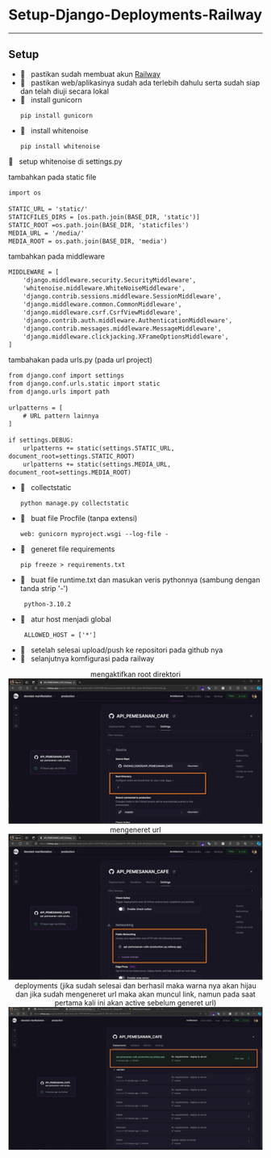 # Setup-Django-Deployments-Railway


---------------------------------------------------------------------------------------
## Setup
- 📗&nbsp;&nbsp; pastikan sudah membuat akun [Railway](https://railway.app/)
- 📗&nbsp;&nbsp; pastikan web/aplikasinya sudah ada terlebih dahulu serta sudah siap dan telah diuji secara lokal
- 📍&nbsp;&nbsp; install gunicorn
  ```
  pip install gunicorn
  ```
- 📍&nbsp;&nbsp; install whitenoise
  ```
  pip install whitenoise
  ```
📁&nbsp;&nbsp; setup whitenoise di settings.py

tambahkan pada static file
```
import os

STATIC_URL = 'static/'
STATICFILES_DIRS = [os.path.join(BASE_DIR, 'static')]
STATIC_ROOT =os.path.join(BASE_DIR, 'staticfiles')
MEDIA_URL = '/media/'
MEDIA_ROOT = os.path.join(BASE_DIR, 'media')
```
tambahkan pada middleware
```
MIDDLEWARE = [
    'django.middleware.security.SecurityMiddleware',
    'whitenoise.middleware.WhiteNoiseMiddleware',
    'django.contrib.sessions.middleware.SessionMiddleware',
    'django.middleware.common.CommonMiddleware',
    'django.middleware.csrf.CsrfViewMiddleware',
    'django.contrib.auth.middleware.AuthenticationMiddleware',
    'django.contrib.messages.middleware.MessageMiddleware',
    'django.middleware.clickjacking.XFrameOptionsMiddleware',
]
```
tambahakan pada urls.py (pada url project)
```
from django.conf import settings
from django.conf.urls.static import static
from django.urls import path

urlpatterns = [
    # URL pattern lainnya
]

if settings.DEBUG:
    urlpatterns += static(settings.STATIC_URL, document_root=settings.STATIC_ROOT)
    urlpatterns += static(settings.MEDIA_URL, document_root=settings.MEDIA_ROOT)
```
- 📍&nbsp;&nbsp; collectstatic
  ```
  python manage.py collectstatic
  ```
- 📍&nbsp;&nbsp; buat file Procfile (tanpa extensi)
  ```
  web: gunicorn myproject.wsgi --log-file -
  ```
- 📍&nbsp;&nbsp; generet file requirements
  ```
  pip freeze > requirements.txt
  ```
- 📍&nbsp;&nbsp; buat file runtime.txt dan masukan veris pythonnya (sambung dengan tanda strip '-')
  ```
   python-3.10.2
  ```
- 📍&nbsp;&nbsp; atur host menjadi global
  ```
   ALLOWED_HOST = ['*']
  ```
- 📗&nbsp;&nbsp; setelah selesai upload/push ke repositori pada github nya
- 📗&nbsp;&nbsp; selanjutnya komfigurasi pada railway
<div class="" align="center">
    mengaktifkan root direktori
    <img src="img/dep1.PNG"/>
    <br>
    mengeneret url
    <img src="img/dep2.PNG"/>
    <br>
    deployments (jika sudah selesai dan berhasil maka warna nya akan hijau dan jika sudah mengeneret url maka akan muncul link, namun pada saat pertama kali ini akan active sebelum generet url)
    <img src="img/dep3.PNG"/>
    <br>
</div>
  
